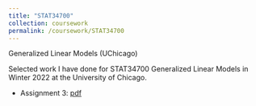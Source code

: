 ```yaml
---
title: "STAT34700"
collection: coursework
permalink: /coursework/STAT34700
---
```


Generalized Linear Models (UChicago)

Selected work I have done for STAT34700 Generalized Linear Models in Winter 2022 at the University of Chicago.

- Assignment 3: [pdf](https://github.com/ericsclee/ericsclee.github.io/blob/master/files/STAT34700_3.pdf)

